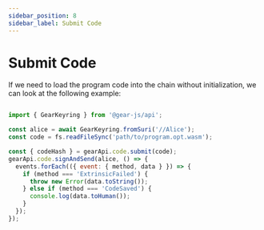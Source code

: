 ```yaml
---
sidebar_position: 8
sidebar_label: Submit Code
---
```


# Submit Code

If we need to load the program code into the chain without initialization, we can look at the following example:

```javascript

import { GearKeyring } from '@gear-js/api';

const alice = await GearKeyring.fromSuri('//Alice');
const code = fs.readFileSync('path/to/program.opt.wasm');

const { codeHash } = gearApi.code.submit(code);
gearApi.code.signAndSend(alice, () => {
  events.forEach(({ event: { method, data } }) => {
    if (method === 'ExtrinsicFailed') {
      throw new Error(data.toString());
    } else if (method === 'CodeSaved') {
      console.log(data.toHuman());
    }
  });
});
```
